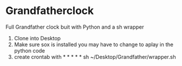 # Grandfatherclock
Full Grandfather clock buit with Python and a sh wrapper
1. Clone into Desktop
2. Make sure sox is installed you may have to change to aplay in the python code
3. create crontab with * * * * * sh ~/Desktop/Grandfather/wrapper.sh
